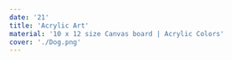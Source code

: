 ```yaml
---
date: '21'
title: 'Acrylic Art'
material: '10 x 12 size Canvas board | Acrylic Colors'
cover: './Dog.png'
---
```


